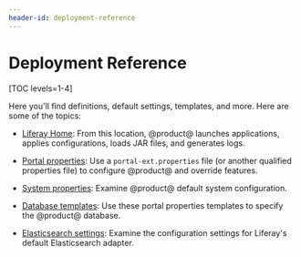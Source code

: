 ```yaml
---
header-id: deployment-reference
---
```


# Deployment Reference

[TOC levels=1-4]

Here you'll find definitions, default settings, templates, and more. Here are
some of the topics:

-   [Liferay Home](/docs/7-2/deploy/-/knowledge_base/d/liferay-home):
    From this location, @product@ launches applications, applies configurations,
    loads JAR files, and generates logs. 

-   [Portal properties](/docs/7-2/deploy/-/knowledge_base/d/portal-properties): 
    Use a `portal-ext.properties` file (or another qualified properties file) to
    configure @product@ and override features. 

-   [System properties](/docs/7-2/deploy/-/knowledge_base/d/system-properties):
    Examine @product@ default system configuration. 

-   [Database templates](/docs/7-2/deploy/-/knowledge_base/d/database-templates):
    Use these portal properties templates to specify the @product@ database. 

-   [Elasticsearch settings](/docs/7-2/deploy/-/knowledge_base/d/elasticsearch-connector-settings-reference):
    Examine the configuration settings for Liferay's default Elasticsearch
    adapter. 
